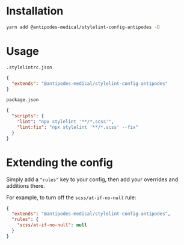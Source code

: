 # Installation

```bash
yarn add @antipodes-medical/stylelint-config-antipodes -D
```

# Usage

`.stylelintrc.json`
```json
{
  "extends": "@antipodes-medical/stylelint-config-antipodes"
}
```

`package.json`
```json
{
  "scripts": {
    "lint": "npx stylelint '**/*.scss'",
    "lint:fix": "npx stylelint '**/*.scss' --fix"
  }
}
```

# Extending the config

Simply add a `"rules"` key to your config, then add your overrides and additions there.

For example, to turn off the `scss/at-if-no-null` rule:

```json
{
  "extends": "@antipodes-medical/stylelint-config-antipodes",
  "rules": {
    "scss/at-if-no-null": null
  }
}
```